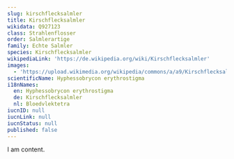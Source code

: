 ```yaml
---
slug: kirschflecksalmler
title: Kirschflecksalmler
wikidata: Q927123
class: Strahlenflosser
order: Salmlerartige
family: Echte Salmler
species: Kirschflecksalmler
wikipediaLink: 'https://de.wikipedia.org/wiki/Kirschflecksalmler'
images:
  - 'https://upload.wikimedia.org/wikipedia/commons/a/a9/Kirschflecksalmler-M.jpg'
scientificName: Hyphessobrycon erythrostigma
i18nNames:
  en: Hyphessobrycon erythrostigma
  de: Kirschflecksalmler
  nl: Bloedvlektetra
iucnID: null
iucnLink: null
iucnStatus: null
published: false
---
```


I am content.
